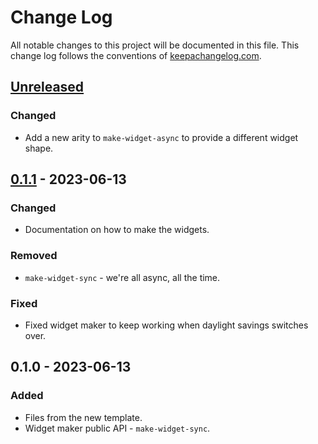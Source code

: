 # Change Log
All notable changes to this project will be documented in this file. This change log follows the conventions of [keepachangelog.com](http://keepachangelog.com/).

## [Unreleased]
### Changed
- Add a new arity to `make-widget-async` to provide a different widget shape.

## [0.1.1] - 2023-06-13
### Changed
- Documentation on how to make the widgets.

### Removed
- `make-widget-sync` - we're all async, all the time.

### Fixed
- Fixed widget maker to keep working when daylight savings switches over.

## 0.1.0 - 2023-06-13
### Added
- Files from the new template.
- Widget maker public API - `make-widget-sync`.

[Unreleased]: https://sourcehost.site/your-name/day04-bingo/compare/0.1.1...HEAD
[0.1.1]: https://sourcehost.site/your-name/day04-bingo/compare/0.1.0...0.1.1
